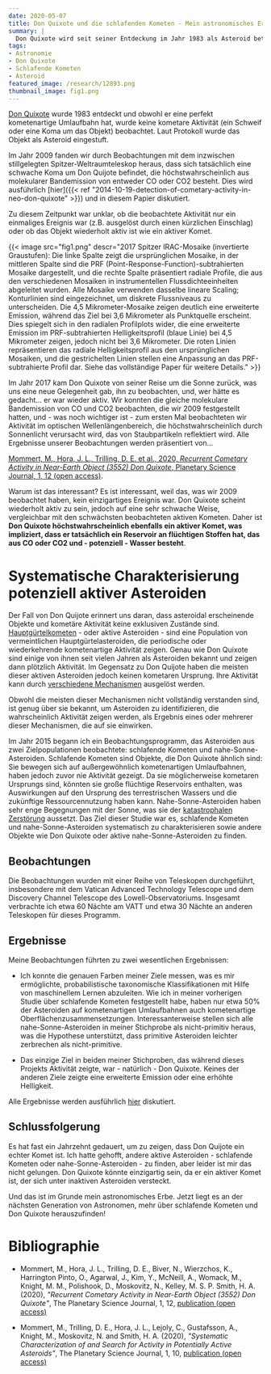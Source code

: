 ```yaml
---
date: 2020-05-07
title: Don Quixote und die schlafenden Kometen - Mein astronomisches Erbe
summary: |
  Don Quixote wird seit seiner Entdeckung im Jahr 1983 als Asteroid betrachtet, trotz seiner kometenartigen Umlaufbahn. Wir fanden während seiner Erscheinungen 2009 und 2018 Aktivität in diesem Objekt, was uns zu der Annahme führte, dass es sich tatsächlich um einen aktiven Kometen handelt. Aber gibt es andere Objekte wie Don Quixote? Ich habe über einen Zeitraum von mehr als 4 Jahren eine Stichprobe von etwa 100 Asteroiden überwacht, die ebenfalls wahrscheinlich aktiv werden könnten. Fazit: Don Quixote ist ziemlich einzigartig.
tags:
- Astronomie
- Don Quixote
- Schlafende Kometen
- Asteroid
featured_image: /research/12893.png
thumbnail_image: fig1.png
---
```


[Don Quixote](https://ssd.jpl.nasa.gov/sbdb.cgi?sstr=3552) wurde 1983 entdeckt und obwohl er eine perfekt kometenartige Umlaufbahn hat, wurde keine kometare Aktivität (ein Schweif oder eine Koma um das Objekt) beobachtet. Laut Protokoll wurde das Objekt als Asteroid eingestuft.

Im Jahr 2009 fanden wir durch Beobachtungen mit dem inzwischen stillgelegten Spitzer-Weltraumteleskop heraus, dass sich tatsächlich eine schwache Koma um Don Quijote befindet, die höchstwahrscheinlich aus molekularer Bandemission von entweder CO oder CO2 besteht. Dies wird ausführlich [hier]({{< ref "2014-10-19-detection-of-cometary-activity-in-neo-don-quixote" >}}) und in diesem Papier diskutiert.

Zu diesem Zeitpunkt war unklar, ob die beobachtete Aktivität nur ein einmaliges Ereignis war (z.B. ausgelöst durch einen kürzlichen Einschlag) oder ob das Objekt wiederholt aktiv ist wie ein aktiver Komet.

{{< image
src="fig1.png"
descr="2017 Spitzer IRAC-Mosaike (invertierte Graustufen): Die linke Spalte zeigt die ursprünglichen Mosaike, in der mittleren Spalte sind die PRF (Point-Response-Function)-subtrahierten Mosaike dargestellt, und die rechte Spalte präsentiert radiale Profile, die aus den verschiedenen Mosaiken in instrumentellen Flussdichteeinheiten abgeleitet wurden. Alle Mosaike verwenden dasselbe lineare Scaling; Konturlinien sind eingezeichnet, um diskrete Flussniveaus zu unterscheiden. Die 4,5 Mikrometer-Mosaike zeigen deutlich eine erweiterte Emission, während das Ziel bei 3,6 Mikrometer als Punktquelle erscheint. Dies spiegelt sich in den radialen Profilplots wider, die eine erweiterte Emission im PRF-subtrahierten Helligkeitsprofil (blaue Linie) bei 4,5 Mikrometer zeigen, jedoch nicht bei 3,6 Mikrometer. Die roten Linien repräsentieren das radiale Helligkeitsprofil aus den ursprünglichen Mosaiken, und die gestrichelten Linien stellen eine Anpassung an das PRF-subtrahierte Profil dar. Siehe das vollständige Paper für weitere Details." >}}

Im Jahr 2017 kam Don Quixote von seiner Reise um die Sonne zurück, was uns eine neue Gelegenheit gab, ihn zu beobachten, und, wer hätte es gedacht... er war wieder aktiv. Wir konnten die gleiche molekulare Bandemission von CO und CO2 beobachten, die wir 2009 festgestellt hatten, und - was noch wichtiger ist - zum ersten Mal beobachteten wir Aktivität im optischen Wellenlängenbereich, die höchstwahrscheinlich durch Sonnenlicht verursacht wird, das von Staubpartikeln reflektiert wird. Alle Ergebnisse unserer Beobachtungen werden präsentiert von...

[Mommert, M., Hora, J. L., Trilling, D. E. et al., 2020, *Recurrent Cometary Activity in Near-Earth Object (3552) Don Quixote*, Planetary Science Journal, 1, 12 (open access)](https://iopscience.iop.org/article/10.3847/PSJ/ab8ae5).

Warum ist das interessant? Es ist interessant, weil das, was wir 2009 beobachtet haben, kein einzigartiges Ereignis war. Don Quixote scheint wiederholt aktiv zu sein, jedoch auf eine sehr schwache Weise, vergleichbar mit den schwächsten beobachteten aktiven Kometen. Daher ist **Don Quixote höchstwahrscheinlich ebenfalls ein aktiver Komet, was impliziert, dass er tatsächlich ein Reservoir an flüchtigen Stoffen hat, das aus CO oder CO2 und - potenziell - Wasser besteht**.

# Systematische Charakterisierung potenziell aktiver Asteroiden

Der Fall von Don Quijote erinnert uns daran, dass asteroidal erscheinende Objekte und kometäre Aktivität keine exklusiven Zustände sind. [Hauptgürtelkometen](https://en.wikipedia.org/wiki/Main-belt_comet) - oder aktive Asteroiden - sind eine Population von vermeintlichen Hauptgürtelasteroiden, die periodische oder wiederkehrende kometenartige Aktivität zeigen. Genau wie Don Quixote sind einige von ihnen seit vielen Jahren als Asteroiden bekannt und zeigen dann plötzlich Aktivität. Im Gegensatz zu Don Quijote haben die meisten dieser aktiven Asteroiden jedoch keinen kometaren Ursprung. Ihre Aktivität kann durch [verschiedene Mechanismen](http://www2.ess.ucla.edu/~jewitt/papers/2015/JHA15.pdf) ausgelöst werden.

Obwohl die meisten dieser Mechanismen nicht vollständig verstanden sind, ist genug über sie bekannt, um Asteroiden zu identifizieren, die wahrscheinlich Aktivität zeigen werden, als Ergebnis eines oder mehrerer dieser Mechanismen, die auf sie einwirken.

Im Jahr 2015 begann ich ein Beobachtungsprogramm, das Asteroiden aus zwei Zielpopulationen beobachtete: schlafende Kometen und nahe-Sonne-Asteroiden. Schlafende Kometen sind Objekte, die Don Quixote ähnlich sind: Sie bewegen sich auf außergewöhnlich kometenartigen Umlaufbahnen, haben jedoch zuvor nie Aktivität gezeigt. Da sie möglicherweise kometaren Ursprungs sind, könnten sie große flüchtige Reservoirs enthalten, was Auswirkungen auf den Ursprung des terrestrischen Wassers und die zukünftige Ressourcennutzung haben kann. Nahe-Sonne-Asteroiden haben sehr enge Begegnungen mit der Sonne, was sie der [katastrophalen Zerstörung](https://www.nature.com/articles/nature16934) aussetzt. Das Ziel dieser Studie war es, schlafende Kometen und nahe-Sonne-Asteroiden systematisch zu charakterisieren sowie andere Objekte wie Don Quixote oder aktive nahe-Sonne-Asteroiden zu finden.

## Beobachtungen

Die Beobachtungen wurden mit einer Reihe von Teleskopen durchgeführt, insbesondere mit dem Vatican Advanced Technology Telescope und dem Discovery Channel Telescope des Lowell-Observatoriums. Insgesamt verbrachte ich etwa 60 Nächte am VATT und etwa 30 Nächte an anderen Teleskopen für dieses Programm.

## Ergebnisse


Meine Beobachtungen führten zu zwei wesentlichen Ergebnissen:

* Ich konnte die genauen Farben meiner Ziele messen, was es mir ermöglichte, probabilistische taxonomische Klassifikationen mit Hilfe von maschinellem Lernen abzuleiten. Wie ich in meiner vorherigen Studie über schlafende Kometen festgestellt habe, haben nur etwa 50% der Asteroiden auf kometenartigen Umlaufbahnen auch kometenartige Oberflächenzusammensetzungen. Interessanterweise stellen sich alle nahe-Sonne-Asteroiden in meiner Stichprobe als nicht-primitiv heraus, was die Hypothese unterstützt, dass primitive Asteroiden leichter zerbrechen als nicht-primitive.

* Das einzige Ziel in beiden meiner Stichproben, das während dieses Projekts Aktivität zeigte, war - natürlich - Don Quixote. Keines der anderen Ziele zeigte eine erweiterte Emission oder eine erhöhte Helligkeit.

Alle Ergebnisse werden ausführlich [hier](https://iopscience.iop.org/article/10.3847/PSJ/ab8191) diskutiert.

## Schlussfolgerung

Es hat fast ein Jahrzehnt gedauert, um zu zeigen, dass Don Quijote ein echter Komet ist. Ich hatte gehofft, andere aktive Asteroiden - schlafende Kometen oder nahe-Sonne-Asteroiden - zu finden, aber leider ist mir das nicht gelungen. Don Quixote könnte einzigartig sein, da er ein aktiver Komet ist, der sich unter inaktiven Asteroiden versteckt.

Und das ist im Grunde mein astronomisches Erbe. Jetzt liegt es an der nächsten Generation von Astronomen, mehr über schlafende Kometen und Don Quixote herauszufinden!

# Bibliographie

* Mommert, M., Hora, J. L., Trilling, D. E., Biver, N., Wierzchos, K., Harrington Pinto, O., Agarwal, J., Kim, Y., McNeill, A., Womack, M., Knight, M. M., Polishook, D., Moskovitz, N., Kelley, M. S. P. Smith, H. A. (2020), *"Recurrent Cometary Activity in Near-Earth Object (3552) Don Quixote"*, The Planetary Science Journal, 1, 12, [publication (open access)](https://iopscience.iop.org/article/10.3847/PSJ/ab8ae5) 

* Mommert, M., Trilling, D. E., Hora, J. L., Lejoly, C., Gustafsson, A., Knight, M., Moskovitz, N. and Smith, H. A. (2020), *"Systematic Characterization of and Search for Activity in Potentially Active Asteroids"*, The Planetary Science Journal, 1, 10, [publication (open access)](https://iopscience.iop.org/article/10.3847/PSJ/ab8191)